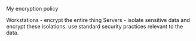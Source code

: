 My encryption policy

Workstations - encrypt the entire thing
Servers - isolate sensitive data and encrypt these isolations. use standard
security practices relevant to the data.
